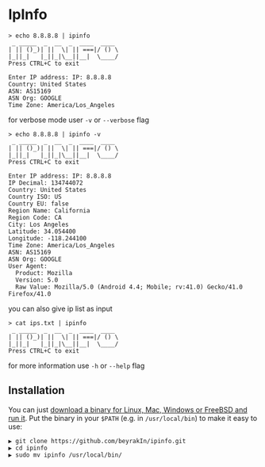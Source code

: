 # IpInfo


```
> echo 8.8.8.8 | ipinfo
 _ _____  _  __  _  ____  ____
| || ()_)| ||  \| || ===|/ () \
|_||_|   |_||_|\__||__|  \____/
Press CTRL+C to exit

Enter IP address: IP: 8.8.8.8
Country: United States
ASN: AS15169
ASN Org: GOOGLE
Time Zone: America/Los_Angeles
```

for verbose mode user `-v` or `--verbose` flag
```
> echo 8.8.8.8 | ipinfo -v
 _ _____  _  __  _  ____  ____
| || ()_)| ||  \| || ===|/ () \
|_||_|   |_||_|\__||__|  \____/
Press CTRL+C to exit

Enter IP address: IP: 8.8.8.8
IP Decimal: 134744072
Country: United States
Country ISO: US
Country EU: false
Region Name: California
Region Code: CA
City: Los Angeles
Latitude: 34.054400
Longitude: -118.244100
Time Zone: America/Los_Angeles
ASN: AS15169
ASN Org: GOOGLE
User Agent:
  Product: Mozilla
  Version: 5.0
  Raw Value: Mozilla/5.0 (Android 4.4; Mobile; rv:41.0) Gecko/41.0 Firefox/41.0

```
you can also give ip list as input
```
> cat ips.txt | ipinfo
 _ _____  _  __  _  ____  ____
| || ()_)| ||  \| || ===|/ () \
|_||_|   |_||_|\__||__|  \____/
Press CTRL+C to exit
```

for more information use `-h` or `--help` flag
## Installation

You can just [download a binary for Linux, Mac, Windows or FreeBSD and run it](https://github.com/beyrakIn/ipinfo).
Put the binary in your `$PATH` (e.g. in `/usr/local/bin`) to make it easy to use:
```
▶ git clone https://github.com/beyrakIn/ipinfo.git
▶ cd ipinfo 
▶ sudo mv ipinfo /usr/local/bin/
```
